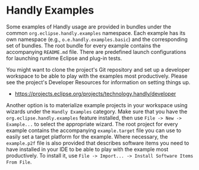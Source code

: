 Handly Examples
===============

Some examples of Handly usage are provided in bundles under the 
common `org.eclipse.handly.examples` namespace. Each example has its own 
namespace (e.g., `o.e.handly.examples.basic`) and the corresponding 
set of bundles. The root bundle for every example contains the 
accompanying `README.md` file. There are predefined launch configurations
for launching runtime Eclipse and plug-in tests.

You might want to clone the project's Git repository and set up 
a developer workspace to be able to play with the examples most 
productively. Please see the project's Developer Resources for 
information on setting things up.

- <https://projects.eclipse.org/projects/technology.handly/developer>

Another option is to materialize example projects in your workspace using
wizards under the `Handly Examples` category. Make sure that you have the
`org.eclipse.handly.examples` feature installed, then use `File -> New ->
Example...` to select the appropriate wizard. The root project for every
example contains the accompanying `example.target` file you can use to easily
set a target platform for the example. Where necessary, the `example.p2f`
file is also provided that describes software items you need to have installed
in your IDE to be able to play with the example most productively. To install it,
use `File -> Import... -> Install Software Items From File`.

